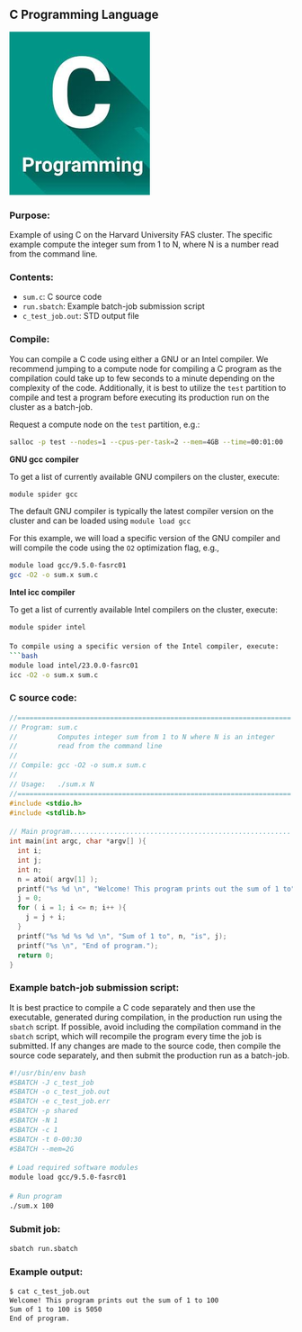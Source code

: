 ## C Programming Language
![C Logo](Images/c-logo.png)

### Purpose:

Example of using C on the Harvard University FAS cluster. The specific
example compute the integer sum from 1 to N, where N is a number read
from the command line.

### Contents:

* <code>sum.c</code>: C source code
* <code>run.sbatch</code>: Example batch-job submission script
* <code>c_test_job.out</code>: STD output file

### Compile:

You can compile a C code using either a GNU or an Intel compiler. We
recommend jumping to a compute node for compiling a C program as the
compilation could take up to few seconds to a minute depending on the
complexity of the code. Additionally, it is best to utilize the `test`
partition to compile and test a program before executing its
production run on the cluster as a batch-job.

Request a compute node on the `test` partition, e.g.:
```bash
salloc -p test --nodes=1 --cpus-per-task=2 --mem=4GB --time=00:01:00
```

**GNU gcc compiler**

To get a list of currently available GNU compilers on the cluster,
execute:
```bash
module spider gcc
```

The default GNU compiler is typically the latest compiler version on
the cluster and can be loaded using `module load gcc`

For this example, we will load a specific version of the GNU compiler
and will compile the code using the `O2` optimization flag, e.g.,
```bash
module load gcc/9.5.0-fasrc01
gcc -O2 -o sum.x sum.c
``` 

**Intel icc compiler**

To get a list of currently available Intel compilers on the cluster,
execute:
```bash
module spider intel

To compile using a specific version of the Intel compiler, execute:
```bash
module load intel/23.0.0-fasrc01
icc -O2 -o sum.x sum.c
``` 

### C source code:

```c
//====================================================================
// Program: sum.c
//          Computes integer sum from 1 to N where N is an integer
//          read from the command line
//
// Compile: gcc -O2 -o sum.x sum.c
//
// Usage:   ./sum.x N
//====================================================================
#include <stdio.h>
#include <stdlib.h>

// Main program.......................................................
int main(int argc, char *argv[] ){
  int i;
  int j;
  int n;
  n = atoi( argv[1] );
  printf("%s %d \n", "Welcome! This program prints out the sum of 1 to", n);
  j = 0;
  for ( i = 1; i <= n; i++ ){
    j = j + i;
  }
  printf("%s %d %s %d \n", "Sum of 1 to", n, "is", j);
  printf("%s \n", "End of program.");
  return 0;
}
```

### Example batch-job submission script:

It is best practice to compile a C code separately and then use the
executable, generated during compilation, in the production run using
the `sbatch` script. If possible, avoid including the compilation
command in the `sbatch` script, which will recompile the program every
time the job is submitted. If any changes are made to the source code,
then compile the source code separately, and then submit the
production run as a batch-job.


```bash
#!/usr/bin/env bash
#SBATCH -J c_test_job
#SBATCH -o c_test_job.out
#SBATCH -e c_test_job.err
#SBATCH -p shared
#SBATCH -N 1
#SBATCH -c 1
#SBATCH -t 0-00:30
#SBATCH --mem=2G

# Load required software modules
module load gcc/9.5.0-fasrc01

# Run program
./sum.x 100
```

### Submit job:

```bash
sbatch run.sbatch
```

### Example output:

```
$ cat c_test_job.out
Welcome! This program prints out the sum of 1 to 100 
Sum of 1 to 100 is 5050 
End of program. 
```